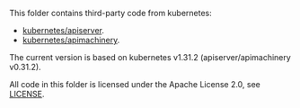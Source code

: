 This folder contains third-party code from kubernetes:

- [kubernetes/apiserver](https://github.com/kubernetes/apiserver).
- [kubernetes/apimachinery](https://github.com/kubernetes/apimachinery).

The current version is based on kubernetes v1.31.2 (apiserver/apimachinery v0.31.2).

All code in this folder is licensed under the Apache License 2.0, see [LICENSE](LICENSE).
